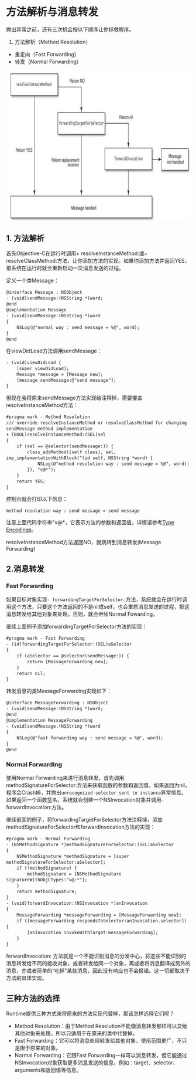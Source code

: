 # 方法解析与消息转发

抛出异常之前，还有三次机会按以下顺序让你拯救程序。

1. 方法解析（Method Resolution）
- 重定向（Fast Forwarding）
- 转发（Normal Forwarding）

![](/assets/3.jpg)

## 1. 方法解析
首先Objective-C在运行时调用+ resolveInstanceMethod:或+ resolveClassMethod:方法，让你添加方法的实现。如果你添加方法并返回YES，那系统在运行时就会重新启动一次消息发送的过程。

定义一个类Message：
``` objectc
@interface Message : NSObject
- (void)sendMessage:(NSString *)word;
@end
@implementation Message
- (void)sendMessage:(NSString *)word
{
    NSLog(@"normal way : send message = %@", word);
}
@end
```
在viewDidLoad方法调用sendMessage：
```objectc
- (void)viewDidLoad {
    [super viewDidLoad];
    Message *message = [Message new];
    [message sendMessage:@"send message"];
}
```
但现在我将原来sendMessage方法实现给注释掉，需要覆盖resolveInstanceMethod方法：
```objectc
#pragma mark - Method Resolution
/// override resolveInstanceMethod or resolveClassMethod for changing sendMessage method implementation
+ (BOOL)resolveInstanceMethod:(SEL)sel
{
    if (sel == @selector(sendMessage:)) {
        class_addMethod([self class], sel, imp_implementationWithBlock(^(id self, NSString *word) {
            NSLog(@"method resolution way : send message = %@", word);
        }), "v@*");
    }
    return YES;
}
```
控制台就会打印以下信息：
```
method resolution way : send message = send message
```
注意上面代码字符串"v@*，它表示方法的参数和返回值，详情请参考[Type Encodings](https://developer.apple.com/library/mac/documentation/Cocoa/Conceptual/ObjCRuntimeGuide/Articles/ocrtTypeEncodings.html)。

resolveInstanceMethod方法返回NO，就跳转到消息转发(Message Forwarding)

## 2.消息转发

### Fast Forwarding

如果目标对象实现`- forwardingTargetForSelector:`方法，系统就会在运行时调用这个方法，只要这个方法返回的不是nil或self，也会重启消息发送的过程，把这消息转发给其他对象来处理。否则，就会继续Normal Fowarding。

继续上面例子添加forwardingTargetForSelector方法的实现：
```objectc
#pragma mark - Fast Forwarding
- (id)forwardingTargetForSelector:(SEL)aSelector
{
    if (aSelector == @selector(sendMessage:)) {
        return [MessageForwarding new];
    }
    return nil;
}
```
转发消息的类MessageForwarding实现如下：
```objectc
@interface MessageForwarding : NSObject
- (void)sendMessage:(NSString *)word;
@end
@implementation MessageForwarding
- (void)sendMessage:(NSString *)word
{
    NSLog(@"fast forwarding way : send message = %@", word);
}
@end
```

### Normal Forwarding

使用Normal Forwarding来进行消息转发，首先调用methodSignatureForSelector:方法来获取函数的参数和返回值，如果返回为nil，程序会Crash掉，并抛出`unrecognized selector sent to instance`异常信息。如果返回一个函数签名，系统就会创建一个NSInvocation对象并调用-forwardInvocation:方法。

继续前面的例子，将forwardingTargetForSelector方法注释掉，添加methodSignatureForSelector和forwardInvocation方法的实现：
```objectc
#pragma mark - Normal Forwarding
- (NSMethodSignature *)methodSignatureForSelector:(SEL)aSelector
{
    NSMethodSignature *methodSignature = [super methodSignatureForSelector:aSelector];
    if (!methodSignature) {
        methodSignature = [NSMethodSignature signatureWithObjCTypes:"v@:*"];
    }
    return methodSignature;
}
- (void)forwardInvocation:(NSInvocation *)anInvocation
{
    MessageForwarding *messageForwarding = [MessageForwarding new];
    if ([messageForwarding respondsToSelector:anInvocation.selector]) {
        [anInvocation invokeWithTarget:messageForwarding];
    }
}
```

forwardInvocation: 方法就是一个不能识别消息的分发中心，将这些不能识别的消息转发给不同的接收对象，或者转发给同一个对象，再或者将消息翻译成另外的消息，亦或者简单的“吃掉”某些消息，因此没有响应也不会报错。这一切都取决于方法的具体实现。

## 三种方法的选择

Runtime提供三种方式来将原来的方法实现代替掉，那该怎样选择它们呢？

- Method Resolution：由于Method Resolution不能像消息转发那样可以交给其他对象来处理，所以只适用于在原来的类中代替掉。
- Fast Forwarding：它可以将消息处理转发给其他对象，使用范围更广，不只是限于原来的对象。
- Normal Forwarding：它跟Fast Forwarding一样可以消息转发，但它能通过NSInvocation对象获取更多消息发送的信息，例如：target、selector、arguments和返回值等信息。
